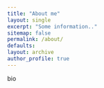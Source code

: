 ```yaml
---
title: "About me"
layout: single
excerpt: "Some information.."
sitemap: false
permalink: /about/
defaults:
layout: archive
author_profile: true
---
```


bio
